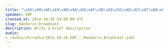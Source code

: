 ```yaml
--- 
title: "\xE6\x99\xAE\xE9\x80\x9A\xE8\xAF\x9D\xE6\x92\xAD\xE5\x87\xBA\xE7\x9A\x842014\xE5\xB9\xB410\xE6\x9C\x8826\xE6\x97\xA5"
speaker: EBF
created_at: 2014-10-26 14:00:00 UTC
slug: mandarin-broadcast
description: Write a brief description
audio: 
- /audio/zh/radio/2014.10.26_EBF_-_Mandarin_Broadcast.yaml
---
```

